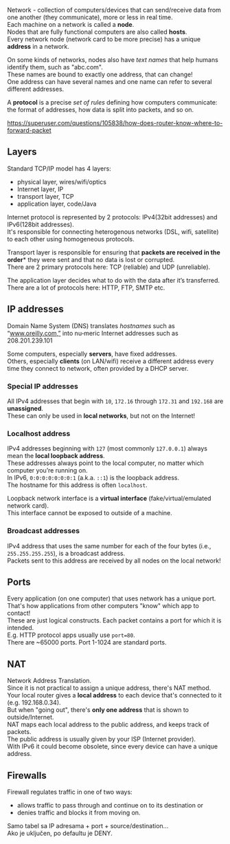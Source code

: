 



Network - collection of computers/devices that can send/receive data from one another (they communicate), more or less in real time.  
Each machine on a network is called a **node**.  
Nodes that are fully functional computers are also called
**hosts**.  
Every network node (network card to be more precise) has a unique **address** in a network. 

On some kinds of networks, nodes also have *text names* that help humans identify them, such as "abc.com".  
These names are bound to exactly one address, that can change!  
One address can have several names and one name can refer to several different addresses. 

A **protocol** is a precise *set of rules* defining how computers communicate: the format of addresses, how data is split into packets, and so on. 

https://superuser.com/questions/105838/how-does-router-know-where-to-forward-packet



## Layers
Standard TCP/IP model has 4 layers:
- physical layer, wires/wifi/optics
- Internet layer, IP
- transport layer, TCP
- application layer, code/Java

Internet protocol is represented by 2 protocols: IPv4(32bit addresses) and IPv6(128bit addresses).  
It's responsible for connecting heterogenous networks (DSL, wifi, satellite) to each other using homogeneous protocols.

Transport layer is responsible for ensuring that **packets are received in the order*** they were sent and that no data is lost or corrupted.  
There are 2 primary protocols here: TCP (reliable) and UDP (unreliable).

The application layer decides what to do with the data after it’s transferred.  
There are a lot of protocols here: HTTP, FTP, SMTP etc.




## IP addresses

Domain Name System (DNS) translates *hostnames* such as “www.oreilly.com,” into nu‐meric Internet addresses such as 208.201.239.101

Some computers, especially **servers**, have fixed  addresses.  
Others, especially **clients** (on LAN/wifi) receive a different address every time they connect to network, often provided by a DHCP server.

### Special IP addresses
All IPv4 addresses that begin with `10`,
`172.16` through `172.31` and `192.168` are **unassigned**.  
These can only be used in **local networks**, but not on the Internet!

### Localhost address
IPv4 addresses beginning with `127` (most commonly `127.0.0.1`) always mean the **local loopback address**.  
These addresses always point to the local computer, no matter which computer you’re running on.  
In IPv6, `0:0:0:0:0:0:0:1` (a.k.a. `::1`) is the loopback address.   
The hostname for this address is often `localhost`.

Loopback network interface is a **virtual interface** (fake/virtual/emulated network card).  
This interface cannot be exposed to outside of a machine.

### Broadcast addresses
IPv4 address that uses the same number for each of the four bytes (i.e., `255.255.255.255`), is a broadcast address.  
Packets sent to this address are received by all nodes on the local network!


## Ports

Every application (on one computer) that uses network has a unique port.  
That's how applications from other computers "know" which app to contact!  
These are just logical constructs. Each packet contains a port for which it is intended.  
E.g. HTTP protocol apps usually use `port=80`.  
There are ~65000 ports. Port 1-1024 are standard ports.

## NAT
Network Address Translation.  
Since it is not practical to assign a unique address, there's NAT method.  
Your local router gives a **local address** to each device that's connected to it (e.g. 192.168.0.34).  
But when "going out", there's **only one address** that is shown to outside/Internet.  
NAT maps each local address to the public address, and keeps track of packets.  
The public address is usually given by your ISP (Internet provider).  
With IPv6 it could become obsolete, since every device can have a unique address.




## Firewalls
Firewall regulates traffic in one of two ways: 
- allows traffic to pass through and continue on to its destination or 
- denies traffic and blocks it from moving on. 

Samo tabel sa IP adresama + port + source/destination...  
Ako je uključen, po defaultu je DENY.




